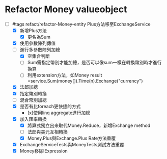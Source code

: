 # Refactor Money valueobject

- [ ] #tags refact/refactor-Money-entity Plus方法移至ExchangeService
    - [x] 新增Plus方法
      - [x] 更名為Sum 
    - [x] 使用參數陣列傳值
    - [ ] 進行多參數陣列加總
      - [x] 空集合判斷
      - [ ] Sum需指定幣別才能加總，是否可以像sum一樣在轉換幣別時才進行換算
      - [ ] 利用extension方法，如Money result =service.Sum(money[]).Time(n).Exchange("currency")
    - [x] 法郎加總
    - [x] 指定幣別轉換
    - [ ] 混合幣別加總
    - [x] 是否有比foreach更快捷的方式
      - [x]使用linq aggregate進行加總 
    - [x] 加入匯率轉換
      - [x] 將算式獨立出來取代Money.Reduce，新增Exchange method
      - [ ] 法郎與美元互相轉換
      - [x] Money.Plus與Exchange.Plus Rate方法重覆
    - [x] ExchangeServiceTests與MoneyTests測試方法重覆
    - [x] Money移除IExpression